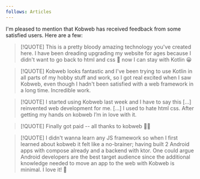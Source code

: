 ```yaml
---
follows: Articles
---
```


I'm pleased to mention that Kobweb has received feedback from some satisfied users. Here are a few:

> [!QUOTE]
> This is a pretty bloody amazing technology you've created here. I have been dreading upgrading my website for ages because I didn't want to go back to html and css 🫤 now I can stay with Kotlin 😀

> [!QUOTE]
> Kobweb looks fantastic and I've been trying to use Kotlin in all parts of my hobby stuff and work, so I got real excited when I saw Kobweb, even though I hadn't been satisfied with a web framework in a long time. Incredible work.

> [!QUOTE]
> I started using Kobweb last week and I have to say this [...] reinvented web development for me. [...] I used to hate html css. After getting my hands on kobweb I’m in love with it. 

> [!QUOTE]
> Finally got paid -- all thanks to kobweb 🎉💥 

> [!QUOTE]
> I didn't wanna learn any JS framework so when I first learned about kobweb it felt like a no-brainer; having built 2 Android apps with compose already and a backend with ktor. One could argue Android developers are the best target audience since the additional knowledge needed to move an app to the web with Kobweb is minimal. I love it! 🤩
